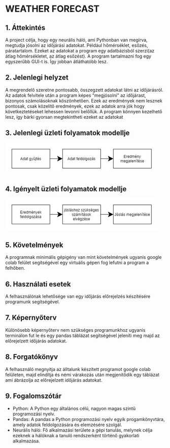 # WEATHER FORECAST
## 1. Áttekintés
A project célja, hogy egy neurális háló, ami Pythonban van megírva, megtudja jósolni az időjárási adatokat. Például hőmérséklet, esőzés, páratartalom.
Ezeket az adatokat a program egy adatbázisból szerzi(az átlag hőmérsékletet, az átlag esőzést). A program tartalmazni fog egy egyszerűbb GUI-t is. Így jobban átláthatóbb lesz.

## 2. Jelenlegi helyzet
A megrendelő szeretne pontosabb, összegzett adatokat látni az időjárásról. Az adatok felvitele után a program képes "megjósolni" az időjárast, bizonyos számolásoknak köszönhetően. Ezek az eredmények nem lesznek pontosak, csak közelítő eredmények, ezek az adatok arra jók hogy következtetéseket lehessen levonni belőllük. A program könnyen kezelhető lesz, így bárki gyorsan megtekintheti ezeket az adatokat

## 3. Jelenlegi üzleti folyamatok modellje

![Buisness](pics/uzleti.png)

## 4. Igényelt üzleti folyamatok modellje

![Future](pics/future.png)

## 5. Követelmények
A programnak minimális gépigény van mint követelmények ugyanis google colab felület segítségével egy virtuális gépen fog lefutni a program a felhőben. 

## 6. Használati esetek
A felhasználónak lehetősége van egy időjárás előrejelzés készítésére programunk segítségével.

## 7. Képernyőterv
Különösebb képernyőterv nem szükséges programunkhoz ugyanis terminálon fut le és egy pandas táblázat segítségével jeleníti meg majd az előrejelzett időjárás adatokat. 

## 8. Forgatókönyv
A felhasználó megnyitja az álltalunk készített programot google colab felületen, majd elindítja és némi várakozás után megjenítődik egy táblázat ami ábrázolja az előrejelzett időjárás adatokat.

## 9. Fogalomszótár
* Python: A Python egy általános célú, nagyon magas szintű programozási nyelv.
* Pandas: A pandas a Python programozási nyelv egyik progamkönyvtára, amely adatok feldolgozására és elemzésére szolgál.
* Neurális háló: Fő alkalmazási területe a gépi tanulás, melynek célja ezeknek a hálóknak a tanuló rendszerként történő gyakorlati alkalmazása.


